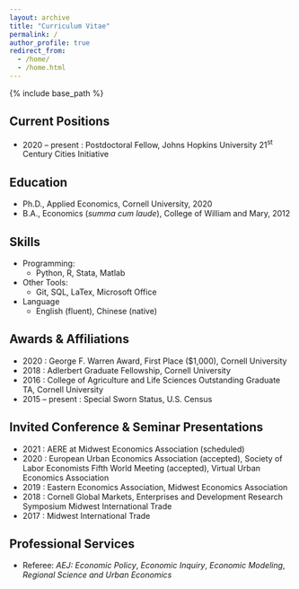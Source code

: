 ```yaml
---
layout: archive
title: "Curriculum Vitae"
permalink: /
author_profile: true
redirect_from:
  - /home/
  - /home.html
---
```


{% include base_path %}

Current Positions
------
* 2020 &ndash; present : Postdoctoral Fellow, Johns Hopkins University 21<sup>st</sup> Century Cities Initiative

Education
------
* Ph.D., Applied Economics, Cornell University, 2020
* B.A., Economics (*summa cum laude*), College of William and Mary, 2012

Skills
------
* Programming:
  * Python, R, Stata, Matlab
* Other Tools:
  * Git, SQL, LaTex, Microsoft Office
* Language
  * English (fluent), Chinese (native)

Awards & Affiliations
------
* 2020 : George F. Warren Award, First Place ($1,000), Cornell University
* 2018 : Adlerbert Graduate Fellowship, Cornell University
* 2016 : College of Agriculture and Life Sciences Outstanding Graduate TA, Cornell University 
* 2015 &ndash; present : Special Sworn Status, U.S. Census

Invited Conference & Seminar Presentations
------
* 2021 : AERE at Midwest Economics Association (scheduled)
* 2020 : European Urban Economics Association (accepted), Society of Labor Economists Fifth World Meeting (accepted), Virtual Urban Economics Association
* 2019 : Eastern Economics Association, Midwest Economics Association
* 2018 : Cornell Global Markets, Enterprises and Development Research Symposium Midwest International Trade
* 2017 : Midwest International Trade

Professional Services
------
* Referee: *AEJ: Economic Policy*, *Economic Inquiry*, *Economic Modeling*, *Regional Science and Urban Economics*

